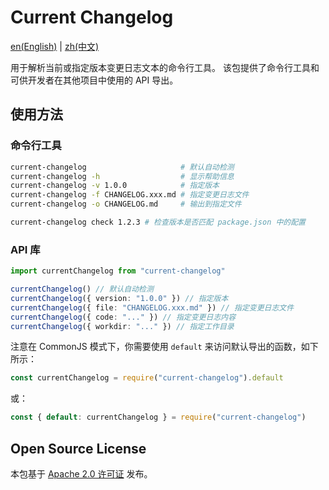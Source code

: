 # Current Changelog

[en(English)](./README.md) |
[zh(中文)](./README_zh.md)

用于解析当前或指定版本变更日志文本的命令行工具。
该包提供了命令行工具和可供开发者在其他项目中使用的 API 导出。

## 使用方法

### 命令行工具

```bash
current-changelog                     # 默认自动检测
current-changelog -h                  # 显示帮助信息
current-changelog -v 1.0.0            # 指定版本
current-changelog -f CHANGELOG.xxx.md # 指定变更日志文件
current-changelog -o CHANGELOG.md     # 输出到指定文件

current-changelog check 1.2.3 # 检查版本是否匹配 package.json 中的配置
```

### API 库

```ts
import currentChangelog from "current-changelog"

currentChangelog() // 默认自动检测
currentChangelog({ version: "1.0.0" }) // 指定版本
currentChangelog({ file: "CHANGELOG.xxx.md" }) // 指定变更日志文件
currentChangelog({ code: "..." }) // 指定变更日志内容
currentChangelog({ workdir: "..." }) // 指定工作目录
```

注意在 CommonJS 模式下，你需要使用 `default`
来访问默认导出的函数，如下所示：

```js
const currentChangelog = require("current-changelog").default
```

或：

```js
const { default: currentChangelog } = require("current-changelog")
```

## Open Source License

本包基于 [Apache 2.0 许可证](./LICENSE) 发布。

